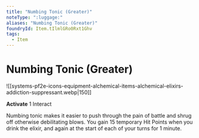```yaml
---
title: "Numbing Tonic (Greater)"
noteType: ":luggage:"
aliases: "Numbing Tonic (Greater)"
foundryId: Item.tIlmlGRo0Rxt1Ghv
tags:
  - Item
---
```


# Numbing Tonic (Greater)
![[systems-pf2e-icons-equipment-alchemical-items-alchemical-elixirs-addiction-suppressant.webp|150]]

**Activate** 1 Interact

Numbing tonic makes it easier to push through the pain of battle and shrug off otherwise debilitating blows. You gain 15 temporary Hit Points when you drink the elixir, and again at the start of each of your turns for 1 minute.


